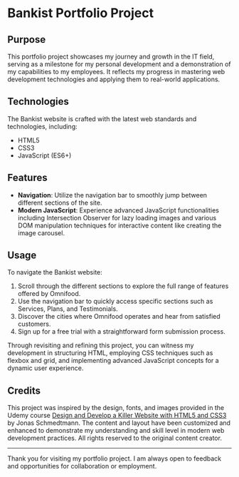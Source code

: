 # Bankist Portfolio Project

## Purpose
This portfolio project showcases my journey and growth in the IT field, serving as a milestone for my personal development and a demonstration of my capabilities to my employees. It reflects my progress in mastering web development technologies and applying them to real-world applications.

## Technologies
The Bankist website is crafted with the latest web standards and technologies, including:

- HTML5
- CSS3
- JavaScript (ES6+)

## Features
- **Navigation**: Utilize the navigation bar to smoothly jump between different sections of the site.
- **Modern JavaScript**: Experience advanced JavaScript functionalities including Intersection Observer for lazy loading images and various DOM manipulation techniques for interactive content like creating the image carousel.

## Usage
To navigate the Bankist website:
1. Scroll through the different sections to explore the full range of features offered by Omnifood.
2. Use the navigation bar to quickly access specific sections such as Services, Plans, and Testimonials.
3. Discover the cities where Omnifood operates and hear from satisfied customers.
4. Sign up for a free trial with a straightforward form submission process.

Through revisiting and refining this project, you can witness my development in structuring HTML, employing CSS techniques such as flexbox and grid, and implementing advanced JavaScript concepts for a dynamic user experience.

## Credits
This project was inspired by the design, fonts, and images provided in the Udemy course [Design and Develop a Killer Website with HTML5 and CSS3](https://www.udemy.com/course/design-and-develop-a-killer-website-with-html5-and-css3/) by Jonas Schmedtmann. The content and layout have been customized and enhanced to demonstrate my understanding and skill level in modern web development practices. All rights reserved to the original content creator.

---

Thank you for visiting my portfolio project. I am always open to feedback and opportunities for collaboration or employment.
